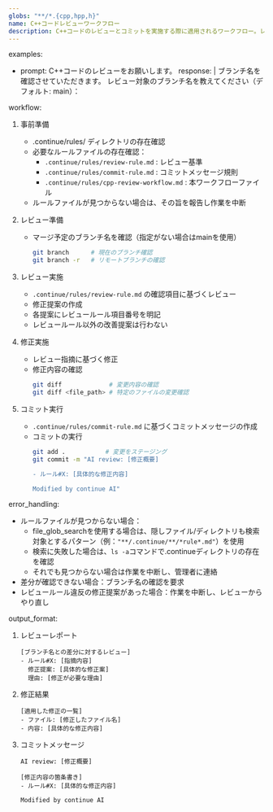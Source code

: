 ```yaml
---
globs: "**/*.{cpp,hpp,h}"
name: C++コードレビューワークフロー
description: C++コードのレビューとコミットを実施する際に適用されるワークフロー。レビュー準備から最終コミットまでの一連の流れを定義します。
---
```


examples:
  - prompt: C++コードのレビューをお願いします。
    response: |
      ブランチ名を確認させていただきます。
      レビュー対象のブランチ名を教えてください（デフォルト: main）：

workflow:
  1. 事前準備
     - .continue/rules/ ディレクトリの存在確認
     - 必要なルールファイルの存在確認：
       * `.continue/rules/review-rule.md` : レビュー基準
       * `.continue/rules/commit-rule.md` : コミットメッセージ規則
       * `.continue/rules/cpp-review-workflow.md` : 本ワークフローファイル
     - ルールファイルが見つからない場合は、その旨を報告し作業を中断

  2. レビュー準備
     - マージ予定のブランチ名を確認（指定がない場合はmainを使用）
       ```bash
       git branch      # 現在のブランチ確認
       git branch -r   # リモートブランチの確認
       ```

  3. レビュー実施
     - `.continue/rules/review-rule.md` の確認項目に基づくレビュー
     - 修正提案の作成
     - 各提案にレビュールール項目番号を明記
     - レビュールール以外の改善提案は行わない

  4. 修正実施
     - レビュー指摘に基づく修正
     - 修正内容の確認
       ```bash
       git diff             # 変更内容の確認
       git diff <file_path> # 特定のファイルの変更確認
       ```

  5. コミット実行
     - `.continue/rules/commit-rule.md` に基づくコミットメッセージの作成
     - コミットの実行
       ```bash
       git add .           # 変更をステージング
       git commit -m "AI review: [修正概要]
       
       - ルール#X: [具体的な修正内容]
       
       Modified by continue AI"
       ```

error_handling:
  - ルールファイルが見つからない場合：
    * file_glob_searchを使用する場合は、隠しファイル/ディレクトリも検索対象とするパターン（例：`"**/.continue/**/*rule*.md"`）を使用
    * 検索に失敗した場合は、`ls -a`コマンドで.continueディレクトリの存在を確認
    * それでも見つからない場合は作業を中断し、管理者に連絡
  - 差分が確認できない場合：ブランチ名の確認を要求
  - レビュールール違反の修正提案があった場合：作業を中断し、レビューからやり直し

output_format:
  1. レビューレポート
     ```
     [ブランチ名との差分に対するレビュー]
     - ルール#X: [指摘内容]
       修正提案: [具体的な修正案]
       理由: [修正が必要な理由]
     ```

  2. 修正結果
     ```
     [適用した修正の一覧]
     - ファイル: [修正したファイル名]
     - 内容: [具体的な修正内容]
     ```

  3. コミットメッセージ
     ```
     AI review: [修正概要]

     [修正内容の箇条書き]
     - ルール#X: [具体的な修正内容]

     Modified by continue AI
     ```